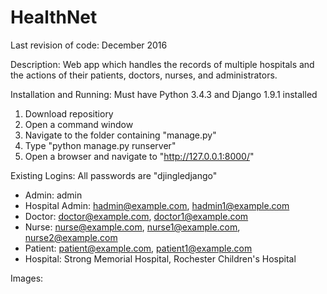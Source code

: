 # HealthNet
Last revision of code: December 2016

Description: Web app which handles the records of multiple hospitals and the actions of their patients, doctors, nurses, and administrators.

Installation and Running: Must have Python 3.4.3 and Django 1.9.1 installed

1. Download repositiory
2. Open a command window
3. Navigate to the folder containing "manage.py"
4. Type "python manage.py runserver"
5. Open a browser and navigate to "http://127.0.0.1:8000/"

Existing Logins: All passwords are "djingledjango"

* Admin:    admin                       
* Hospital Admin:   hadmin@example.com, hadmin1@example.com         
* Doctor:   doctor@example.com, doctor1@example.com         
* Nurse: nurse@example.com, nurse1@example.com, nurse2@example.com          
* Patient: patient@example.com, patient1@example.com        
* Hospital: Strong Memorial Hospital, Rochester Children's Hospital
 
Images:
